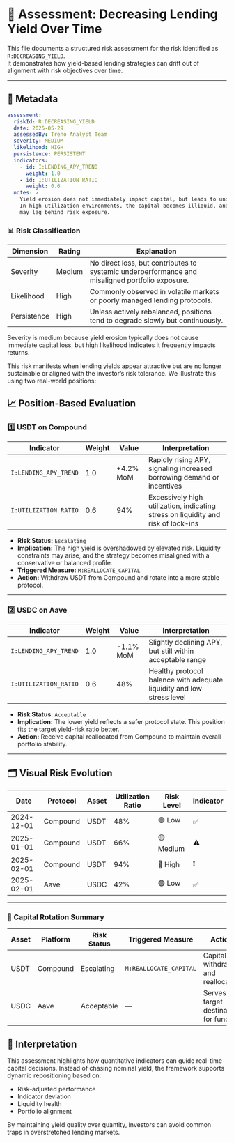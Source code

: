 # 🧮 Assessment: Decreasing Lending Yield Over Time

This file documents a structured risk assessment for the risk identified as `R:DECREASING_YIELD`.  
It demonstrates how yield-based lending strategies can drift out of alignment with risk objectives over time.

---

## 🧠 Metadata

```yaml
assessment:
  riskId: R:DECREASING_YIELD
  date: 2025-05-29
  assessedBy: Treno Analyst Team
  severity: MEDIUM
  likelihood: HIGH
  persistence: PERSISTENT
  indicators:
    - id: I:LENDING_APY_TREND
      weight: 1.0
    - id: I:UTILIZATION_RATIO
      weight: 0.6
  notes: >
    Yield erosion does not immediately impact capital, but leads to underperformance.
    In high-utilization environments, the capital becomes illiquid, and yield signals
    may lag behind risk exposure.
```


### 📊 Risk Classification

| **Dimension** | **Rating** | **Explanation**                                                                                 |
| ------------- | ---------- | ----------------------------------------------------------------------------------------------- |
| Severity      | Medium     | No direct loss, but contributes to systemic underperformance and misaligned portfolio exposure. |
| Likelihood    | High       | Commonly observed in volatile markets or poorly managed lending protocols.                      |
| Persistence   | High       | Unless actively rebalanced, positions tend to degrade slowly but continuously.                  |


Severity is medium because yield erosion typically does not cause immediate capital loss, but high likelihood indicates it frequently impacts returns.

This risk manifests when lending yields appear attractive but are no longer sustainable or aligned with the investor’s risk tolerance. We illustrate this using two real-world positions:

## 📈 Position-Based Evaluation

### 1️⃣ USDT on Compound

| **Indicator**           | **Weight** | **Value**    | **Interpretation**                                                         |
|-------------------------|------------|--------------|------------------------------------------------------------------------------|
| `I:LENDING_APY_TREND`   | 1.0        | +4.2% MoM    | Rapidly rising APY, signaling increased borrowing demand or incentives      |
| `I:UTILIZATION_RATIO`   | 0.6        | 94%          | Excessively high utilization, indicating stress on liquidity and risk of lock-ins |

- **Risk Status:** `Escalating`
- **Implication:** The high yield is overshadowed by elevated risk. Liquidity constraints may arise, and the strategy becomes misaligned with a conservative or balanced profile.
- **Triggered Measure:** `M:REALLOCATE_CAPITAL`
- **Action:** Withdraw USDT from Compound and rotate into a more stable protocol.

---

### 2️⃣ USDC on Aave

| **Indicator**           | **Weight** | **Value**    | **Interpretation**                                                   |
|-------------------------|------------|--------------|------------------------------------------------------------------------|
| `I:LENDING_APY_TREND`   | 1.0        | -1.1% MoM    | Slightly declining APY, but still within acceptable range              |
| `I:UTILIZATION_RATIO`   | 0.6        | 48%          | Healthy protocol balance with adequate liquidity and low stress level  |

- **Risk Status:** `Acceptable`
- **Implication:** The lower yield reflects a safer protocol state. This position fits the target yield-risk ratio better.
- **Action:** Receive capital reallocated from Compound to maintain overall portfolio stability.

---

## 🗂 Visual Risk Evolution

| Date       | Protocol  | Asset | Utilization Ratio | Risk Level | Indicator |
|------------|-----------|-------|--------------------|------------|-----------|
| 2024-12-01 | Compound  | USDT  | 48%                | 🟢 Low     | ✅        |
| 2025-01-01 | Compound  | USDT  | 66%                | 🟡 Medium  | ⚠️        |
| 2025-02-01 | Compound  | USDT  | 94%                | 🔴 High    | ❗        |
| 2025-02-01 | Aave      | USDC  | 42%                | 🟢 Low     | ✅        |

---

### 🔁 Capital Rotation Summary

| **Asset** | **Platform** | **Risk Status** | **Triggered Measure**     | **Action**                             |
|-----------|--------------|------------------|----------------------------|----------------------------------------|
| USDT      | Compound     | Escalating        | `M:REALLOCATE_CAPITAL`     | Capital withdrawn and reallocated      |
| USDC      | Aave         | Acceptable        | —                          | Serves as target destination for funds |

## 🧭 Interpretation

This assessment highlights how quantitative indicators can guide real-time capital decisions.
Instead of chasing nominal yield, the framework supports dynamic repositioning based on:
- Risk-adjusted performance
- Indicator deviation
- Liquidity health
- Portfolio alignment

By maintaining yield quality over quantity, investors can avoid common traps in overstretched lending markets.